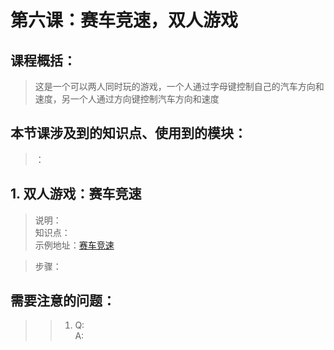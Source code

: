 # 第六课：赛车竞速，双人游戏

## 课程概括：   
> 这是一个可以两人同时玩的游戏，一个人通过字母键控制自己的汽车方向和速度，另一个人通过方向键控制汽车方向和速度      
   

## 本节课涉及到的知识点、使用到的模块：  
> ：


## 1. 双人游戏：赛车竞速        
> 说明：     
> 知识点：     
> 示例地址：[赛车竞速](https://scratch.mit.edu/projects/323890577/editor)   

> 步骤：


    


## 需要注意的问题：  
>>1. Q:          
     A:        
     
     
     
 
